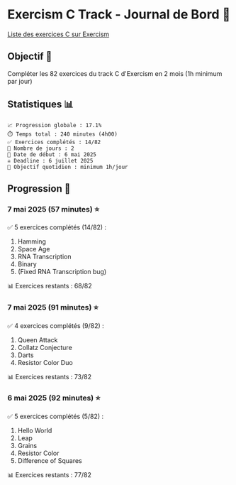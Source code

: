 # Exercism C Track - Journal de Bord 🚀

[Liste des exercices C sur Exercism](https://exercism.org/tracks/c/exercises)

## Objectif 🎯
Compléter les 82 exercices du track C d'Exercism en 2 mois (1h minimum par jour)


## Statistiques 📊
```
📈 Progression globale : 17.1%
⏱️ Temps total : 240 minutes (4h00)
✅ Exercices complétés : 14/82
📆 Nombre de jours : 2
📅 Date de début : 6 mai 2025
☠️ Deadline : 6 juillet 2025
🎯 Objectif quotidien : minimum 1h/jour
```

## Progression 📝

### 7 mai 2025 (57 minutes) ⭐
✅ 5 exercices complétés (14/82) :
1. Hamming
2. Space Age
3. RNA Transcription
4. Binary
5. (Fixed RNA Transcription bug)

📊 Exercices restants : 68/82

### 7 mai 2025 (91 minutes) ⭐
✅ 4 exercices complétés (9/82) :
1. Queen Attack
2. Collatz Conjecture
3. Darts
4. Resistor Color Duo

📊 Exercices restants : 73/82

### 6 mai 2025 (92 minutes) ⭐
✅ 5 exercices complétés (5/82) :
1. Hello World
2. Leap
3. Grains
4. Resistor Color
5. Difference of Squares

📊 Exercices restants : 77/82
